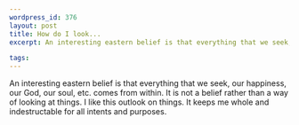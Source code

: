 ```yaml
--- 
wordpress_id: 376
layout: post
title: How do I look...
excerpt: An interesting eastern belief is that everything that we seek, our happiness, our God, our soul, etc. comes from within.  It is not a belief rather than a way of looking at things.  I like this outlook on things.  It keeps me whole and indestructable for all intents and purposes.

tags: 
---
```


An interesting eastern belief is that everything that we seek, our happiness, our God, our soul, etc. comes from within.  It is not a belief rather than a way of looking at things.  I like this outlook on things.  It keeps me whole and indestructable for all intents and purposes.
